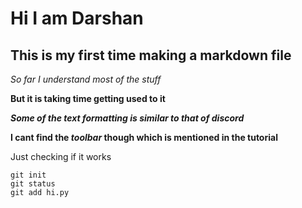 # Hi I am Darshan 
## This is my first time making a markdown file

*So far I understand most of the stuff*

**But it is taking time getting used to it**

***Some of the text formatting is similar to that of discord***

**I cant find the _toolbar_ though which is mentioned in the tutorial**

Just checking if it works
```
git init
git status
git add hi.py
```
